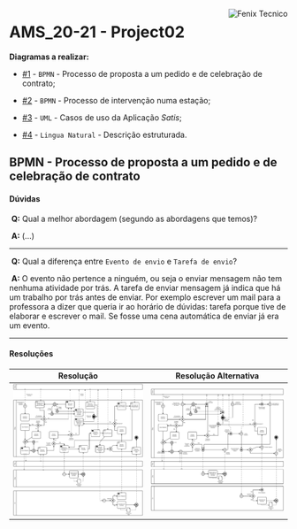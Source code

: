 <a href="http://fenix.tecnico.ulisboa.pt"><img align="right" src="https://fenix.tecnico.ulisboa.pt/api/bennu-portal/configuration/logo" alt="Fenix Tecnico"></a>

# AMS_20-21 - Project02

**Diagramas a realizar:**

* [#1](#bpmn---processo-de-proposta-a-um-pedido-e-de-celebração-de-contrato) - `BPMN` - Processo de proposta a um pedido e de celebração de contrato;

* [#2]() - `BPMN` - Processo de intervenção numa estação;

* [#3]() - `UML` - Casos de uso da Aplicação *Satis*;

* [#4]() - `Lingua Natural` - Descrição estruturada.

## BPMN - Processo de proposta a um pedido e de celebração de contrato

#### Dúvidas

​	**Q:** Qual a melhor abordagem (segundo as abordagens que temos)?

​	**A:** (...)

---

​	**Q:** Qual a diferença entre `Evento de envio` e `Tarefa de envio`?

​	**A:** O evento não pertence a ninguém, ou seja o enviar mensagem não tem nenhuma atividade por trás. A tarefa de enviar mensagem já indica que há um trabalho por trás antes de enviar. Por exemplo escrever um mail para a professora a dizer que queria ir ao horário de dúvidas: tarefa porque tive de elaborar e escrever o mail. Se fosse uma cena automática de enviar já era um evento.

---

#### Resoluções

| Resolução                    | Resolução Alternativa              |
| ---------------------------- | ---------------------------------- |
| ![Diagrama01](diagram_1.png) | ![Diagrama01_Alt](diagram_1_2.png) |
